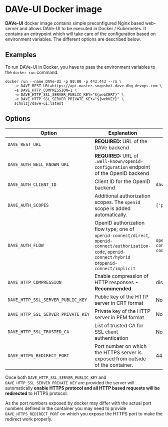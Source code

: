 # DAVe-UI Docker image

**DAVe-UI** docker image contains simple preconfigured Nginx based web-server and allows DAVe-UI to be executed in Docker / Kubernetes. It contains an entrypoint which will 
take care of the configuration based on environment variables. The different options are described below.

## Examples

To run DAVe-UI in Docker, you have to pass the environment variables to the `docker run` command.

```
docker run --name DAVe-UI -p 80:80 -p 443:443 --rm \
    -e DAVE_REST_URL=https://api.master.snapshot.dave.dbg-devops.com \
    -e DAVE_HTTP_COMPRESSION=1 \
    -e DAVE_HTTP_SSL_SERVER_PUBLIC_KEY="${webCERT}" \
    -e DAVE_HTTP_SSL_SERVER_PRIVATE_KEY="${webKEY}" \
    scholzj/dave-ui:latest
```

## Options
| Option | Explanation | Default | Example |
|--------|-------------|---------|---------|
| `DAVE_REST_URL` | **REQUIRED:** URL of the DAVe backend | | `https://api.master.snapshot.dave.dbg-devops.com` |
| `DAVE_AUTH_WELL_KNOWN_URL` | **REQUIRED:** URL of `.well-known/openid-configuration` endpoint of the OpenID backend | | `https://auth.dave.dbg-devops.com/auth/realms/DAVe/.well-known/openid-configuration` |
| `DAVE_AUTH_CLIENT_ID` | Client ID for the OpenID backend | `dave-ui` | |
| `DAVE_AUTH_SCOPES` | Additional authorization scopes. The `openid` scope is added automatically. | `['profile']` | |
| `DAVE_AUTH_FLOW` | OpenID authorization flow type; one of `openid-connect/direct`, `openid-connect/authorization-code`, `openid-connect/hybrid ` or`openid-connect/implicit` | `openid-connect/authorization-code` | |
| `DAVE_HTTP_COMPRESSION` | Enable compression of HTTP responses **- Recommended** | disabled | `1` |
| `DAVE_HTTP_SSL_SERVER_PUBLIC_KEY` | Public key of the HTTP server in CRT format | No HTTPS | |
| `DAVE_HTTP_SSL_SERVER_PRIVATE_KEY` | Private key of the HTTP server in PEM format | No HTTPS | |
| `DAVE_HTTP_SSL_TRUSTED_CA` | List of trusted CA for SSL client authentication | No HTTPS | |
| `DAVE_HTTPS_REDIRECT_PORT` | Port number on which the HTTPS server is exposed from outside of the container. | 443 | `15123` |

Once both `DAVE_HTTP_SSL_SERVER_PUBLIC_KEY` and `DAVE_HTTP_SSL_SERVER_PRIVATE_KEY` are provided the server will 
automatically **enable HTTPS protocol and all HTTP based requests will be redirected** to HTTPS protocol.
 
As the port numbers exposed by docker may differ with the actual port numbers defined in the container you may need 
to provide `DAVE_HTTPS_REDIRECT_PORT` on which you expose the HTTPS port to make the redirect work properly.  